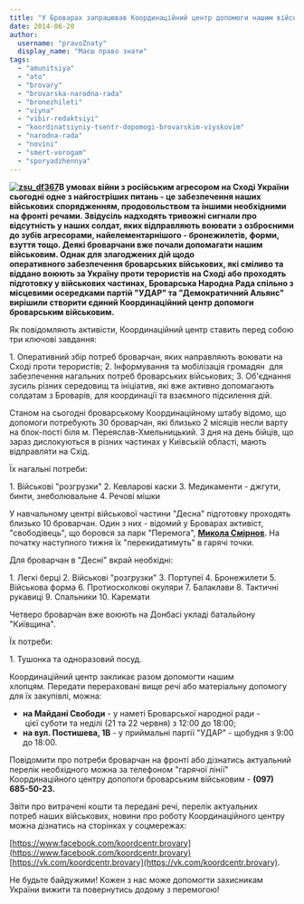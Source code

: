 ```yaml
---
title: "У Броварах запрацював Координаційний центр допомоги нашим військовим на Сході"
date: 2014-06-20
author: 
  username: "pravoZnaty"
  display_name: "Маєш право знати"
tags: 
  - "amunitsiya"
  - "ato"
  - "brovary"
  - "brovarska-narodna-rada"
  - "bronezhileti"
  - "viyna"
  - "vibir-redaktsiyi"
  - "koordinatsiyniy-tsentr-dopomogi-brovarskim-viyskovim"
  - "narodna-rada"
  - "novini"
  - "smert-vorogam"
  - "sporyadzhennya"
---
```


**[![zsu_df367](https://mpz.brovary.org/wp-content/uploads/2014/06/zsu_df367.jpg)](https://mpz.brovary.org/wp-content/uploads/2014/06/zsu_df367.jpg)В умовах війни з російським агресором на Сході України сьогодні одне з найгостріших питань - це забезпечення наших військових спорядженням, продовольством та іншими необхідними на фронті речами. Звідусіль надходять тривожні сигнали про відсутність у наших солдат, яких відправляють воювати з озброєними до зубів агресорами, найелементарнішого - бронежилетів, форми, взуття тощо. Деякі броварчани вже почали допомагати нашим військовим. Однак для злагоджених дій щодо оперативного забезпечення броварських військових, які сміливо та віддано воюють за Україну проти терористів на Сході або проходять підготовку у військових частинах, Броварська Народна Рада спільно з місцевими осередками партій "УДАР" та "Демократичний Альянс" вирішили створити єдиний Координаційний центр допомоги броварським військовим.**

Як повідомляють активісти, Координаційний центр ставить перед собою три ключові завдання:

1\. Оперативний збір потреб броварчан, яких направляють воювати на Сході проти терористів; 2. Інформування та мобілізація громадян  для забезпечення нагальних потреб броварських військових; 3. Об'єднання зусиль різних середовищ та ініціатив, які вже активно допомагають солдатам з Броварів, для координації та взаємного підсилення дій.

Станом на сьогодні броварському Координаційному штабу відомо, що допомоги потребують 30 броварчан, які близько 2 місяців несли варту на блок-пості біля м. Переяслав-Хмельницький. З дня на день бійців, що зараз дислокуються в різних частинах у Київській області, мають відправляти на Схід.

Їх нагальні потреби:

1\. Військові "розгрузки" 2. Кевларові каски 3. Медикаменти - джгути, бинти, знеболювальне 4. Речові мішки

У навчальному центрі військової частини "Десна" підготовку проходять близько 10 броварчан. Один з них - відомий у Броварах активіст, "свободівець", що боровся за парк "Перемога", [**Микола Смірнов**](https://mpz.brovary.org/?s=%D1%81%D0%BC%D1%96%D1%80%D0%BD%D0%BE%D0%B2&x=6&y=10). На початку наступного тижня їх "перекидатимуть" в гарячі точки.

Для броварчан в "Десні" вкрай необхідні:

1\. Легкі берці 2. Військові "розгрузки" 3. Портупеї 4. Бронежилети 5. Військова форма 6. Протиосколкові окуляри 7. Балаклави 8. Тактичні рукавиці 9. Спальники 10. Каремати

Четверо броварчан вже воюють на Донбасі укладі батальйону "Київщина".

Їх потреби:

1\. Тушонка та одноразовий посуд.

Координаційний центр закликає разом допомогти нашим хлопцям. Передати перераховані вище речі або матеріальну допомогу для їх закупівлі, можна:

- **на Майдані Свободи** \- у наметі Броварської народної ради - цієї суботи та неділі (21 та 22 червня) з 12:00 до 18:00;
- **на вул. Постишева, 1В** - у приймальні партії "УДАР" - щобудня з 9:00 до 18:00.

Повідомити про потреби броварчан на фронті або дізнатись актуальний перелік необхідного можна за телефоном "гарячої лінії" Координаційного центру допопоги броварським військовим - **(097) 685-50-23.** 

Звіти про витрачені кошти та передані речі, перелік актуальних потреб наших військових, новини про роботу Координаційного центру можна дізнатись на сторінках у соцмережах:

[https://www.facebook.com/koordcentr.brovary](https://www.facebook.com/koordcentr.brovary) [https://vk.com/koordcentr.brovary](https://vk.com/koordcentr.brovary).

Не будьте байдужими! Кожен з нас може допомогти захисникам України вижити та повернутись додому з перемогою!
